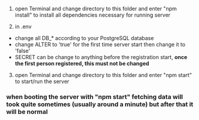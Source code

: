 1. open Terminal and change directory to this folder and enter "npm install" to install all dependencies necessary for running server

3. in .env
 - change all DB_* according to your PostgreSQL database
 - change ALTER to 'true' for the first time server start then change it to 'false'
 - SECRET can be change to anything before the registration start, <b>once the first person registered, this must not be changed</b>

3. open Terminal and change directory to this folder and enter "npm start" to start/run the server

### when booting the server with "npm start" fetching data will took quite sometimes (usually around a minute) but after that it will be normal


